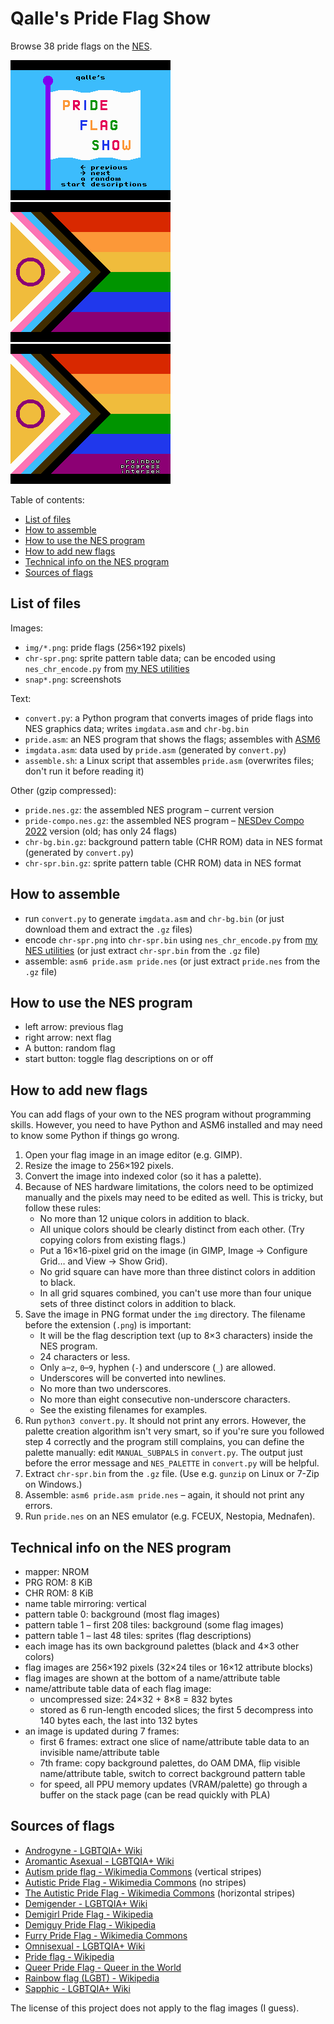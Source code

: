# Qalle's Pride Flag Show
Browse 38 pride flags on the [NES](https://en.wikipedia.org/wiki/Nintendo_Entertainment_System).

![screenshot](snap1.png)
![screenshot](snap2.png)
![screenshot](snap3.png)

Table of contents:
* [List of files](#list-of-files)
* [How to assemble](#how-to-assemble)
* [How to use the NES program](#how-to-use-the-nes-program)
* [How to add new flags](#how-to-add-new-flags)
* [Technical info on the NES program](#technical-info-on-the-nes-program)
* [Sources of flags](#sources-of-flags)

## List of files
Images:
* `img/*.png`: pride flags (256&times;192 pixels)
* `chr-spr.png`: sprite pattern table data; can be encoded using `nes_chr_encode.py` from [my NES utilities](https://github.com/qalle2/nes-util/)
* `snap*.png`: screenshots

Text:
* `convert.py`: a Python program that converts images of pride flags into NES graphics data; writes `imgdata.asm` and `chr-bg.bin`
* `pride.asm`: an NES program that shows the flags; assembles with [ASM6](https://www.romhacking.net/utilities/674/)
* `imgdata.asm`: data used by `pride.asm` (generated by `convert.py`)
* `assemble.sh`: a Linux script that assembles `pride.asm` (overwrites files; don't run it before reading it)

Other (gzip compressed):
* `pride.nes.gz`: the assembled NES program &ndash; current version
* `pride-compo.nes.gz`: the assembled NES program &ndash; [NESDev Compo 2022](https://itch.io/jam/nesdev-2022) version (old; has only 24 flags)
* `chr-bg.bin.gz`: background pattern table (CHR ROM) data in NES format (generated by `convert.py`)
* `chr-spr.bin.gz`: sprite pattern table (CHR ROM) data in NES format

## How to assemble
* run `convert.py` to generate `imgdata.asm` and `chr-bg.bin` (or just download them and extract the `.gz` files)
* encode `chr-spr.png` into `chr-spr.bin` using `nes_chr_encode.py` from [my NES utilities](https://github.com/qalle2/nes-util/) (or just extract `chr-spr.bin` from the `.gz` file)
* assemble: `asm6 pride.asm pride.nes` (or just extract `pride.nes` from the `.gz` file)

## How to use the NES program
* left arrow: previous flag
* right arrow: next flag
* A button: random flag
* start button: toggle flag descriptions on or off

## How to add new flags
You can add flags of your own to the NES program without programming skills.
However, you need to have Python and ASM6 installed and may need to know some Python if things go wrong.
1. Open your flag image in an image editor (e.g. GIMP).
2. Resize the image to 256&times;192 pixels.
3. Convert the image into indexed color (so it has a palette).
4. Because of NES hardware limitations, the colors need to be optimized manually and the pixels may need to be edited as well. This is tricky, but follow these rules:
   * No more than 12 unique colors in addition to black.
   * All unique colors should be clearly distinct from each other. (Try copying colors from existing flags.)
   * Put a 16&times;16-pixel grid on the image (in GIMP, Image &rarr; Configure Grid&hellip; and View &rarr; Show Grid).
   * No grid square can have more than three distinct colors in addition to black.
   * In all grid squares combined, you can't use more than four unique sets of three distinct colors in addition to black.
5. Save the image in PNG format under the `img` directory. The filename before the extension (`.png`) is important:
   * It will be the flag description text (up to 8&times;3 characters) inside the NES program.
   * 24 characters or less.
   * Only `a`&ndash;`z`, `0`&ndash;`9`, hyphen (`-`) and underscore (`_`) are allowed.
   * Underscores will be converted into newlines.
   * No more than two underscores.
   * No more than eight consecutive non-underscore characters.
   * See the existing filenames for examples.
6. Run `python3 convert.py`. It should not print any errors. However, the palette creation algorithm isn't very smart, so if you're sure you followed step 4 correctly and the program still complains, you can define the palette manually: edit `MANUAL_SUBPALS` in `convert.py`. The output just before the error message and `NES_PALETTE` in `convert.py` will be helpful.
7. Extract `chr-spr.bin` from the `.gz` file. (Use e.g. `gunzip` on Linux or 7-Zip on Windows.)
8. Assemble: `asm6 pride.asm pride.nes` &ndash; again, it should not print any errors.
9. Run `pride.nes` on an NES emulator (e.g. FCEUX, Nestopia, Mednafen).

## Technical info on the NES program
* mapper: NROM
* PRG ROM: 8 KiB
* CHR ROM: 8 KiB
* name table mirroring: vertical
* pattern table 0: background (most flag images)
* pattern table 1 &ndash; first 208 tiles: background (some flag images)
* pattern table 1 &ndash; last 48 tiles: sprites (flag descriptions)
* each image has its own background palettes (black and 4&times;3 other colors)
* flag images are 256&times;192 pixels (32&times;24 tiles or 16&times;12 attribute blocks)
* flag images are shown at the bottom of a name/attribute table
* name/attribute table data of each flag image:
  * uncompressed size: 24&times;32 + 8&times;8 = 832 bytes
  * stored as 6 run-length encoded slices; the first 5 decompress into 140 bytes each, the last into 132 bytes
* an image is updated during 7 frames:
  * first 6 frames: extract one slice of name/attribute table data to an invisible name/attribute table
  * 7th frame: copy background palettes, do OAM DMA, flip visible name/attribute table, switch to correct background pattern table
  * for speed, all PPU memory updates (VRAM/palette) go through a buffer on the stack page (can be read quickly with PLA)

## Sources of flags
* [Androgyne - LGBTQIA+ Wiki](https://lgbtqia.fandom.com/wiki/Androgyne)
* [Aromantic Asexual - LGBTQIA+ Wiki](https://lgbtqia.fandom.com/wiki/Aromantic_asexual)
* [Autism pride flag - Wikimedia Commons](https://commons.wikimedia.org/wiki/File:Autism_pride_flag.svg) (vertical stripes)
* [Autistic Pride Flag - Wikimedia Commons](https://commons.wikimedia.org/wiki/File:Autistic_Pride_Flag.png) (no stripes)
* [The Autistic Pride Flag - Wikimedia Commons](https://commons.wikimedia.org/wiki/File:The_Autistic_Pride_Flag.png) (horizontal stripes)
* [Demigender - LGBTQIA+ Wiki](https://lgbtqia.fandom.com/wiki/Demigender)
* [Demigirl Pride Flag - Wikipedia](https://en.wikipedia.org/wiki/File:Demigirl_Pride-Flag.png)
* [Demiguy Pride Flag - Wikipedia](https://en.wikipedia.org/wiki/File:Demiguy_Pride-Flag.png)
* [Furry Pride Flag - Wikimedia Commons](https://commons.wikimedia.org/wiki/File:Furry_Pride_Flag.png)
* [Omnisexual - LGBTQIA+ Wiki](https://lgbtqia.fandom.com/wiki/Omnisexual)
* [Pride flag - Wikipedia](https://en.wikipedia.org/wiki/Pride_flag)
* [Queer Pride Flag - Queer in the World](https://queerintheworld.com/queer-pride-flag/)
* [Rainbow flag (LGBT) - Wikipedia](https://en.wikipedia.org/wiki/Rainbow_flag_%28LGBT%29)
* [Sapphic - LGBTQIA+ Wiki](https://lgbtqia.fandom.com/wiki/Sapphic)

The license of this project does not apply to the flag images (I guess).
